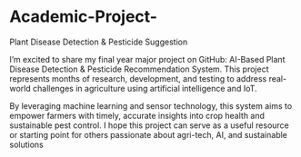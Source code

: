 # Academic-Project-
Plant Disease Detection &amp; Pesticide Suggestion

I’m excited to share my final year major project on GitHub: AI-Based Plant Disease Detection & Pesticide Recommendation System. This project represents months of research, development, and testing to address real-world challenges in agriculture using artificial intelligence and IoT.

By leveraging machine learning and sensor technology, this system aims to empower farmers with timely, accurate insights into crop health and sustainable pest control. I hope this project can serve as a useful resource or starting point for others passionate about agri-tech, AI, and sustainable solutions
